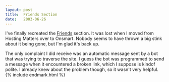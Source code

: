 ```yaml
---
layout:	post
title:	Friends Section
date:	2003-06-26
---
```


I've finally recreated the [Friends](http://www.joeyday.com/friends) section. It was lost when I moved from Hosting Matters over to Onsmart. Nobody seems to have thrown a big stink about it being gone, but I'm glad it's back up.

The only complaint I did receive was an automatic message sent by a bot that was trying to traverse the site. I guess the bot was programmed to send a message when it encountered a broken link, which I suppose is kindof polite. I already knew about the problem though, so it wasn't very helpful.{% include endmark.html %}